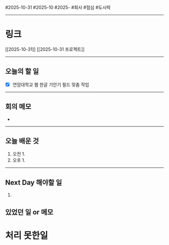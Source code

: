 #2025-10-31 #2025-10 #2025- 
#회사 #점심 #도시락

------
# 링크 
[[2025-10-31]]
[[2025-10-31 프로젝트]]

---
## 오늘의 할 일
- [x] 연암대학교 웹 한글 기안기 필드 맞춤 작업
---
## 회의 메모
- 
---
## 오늘 배운 것
1. 오전
    1. 
2. 오후
    1. 
---
## Next Day 해야할 일
1. 


## 있었던 일 or 메모


# 처리 못한일